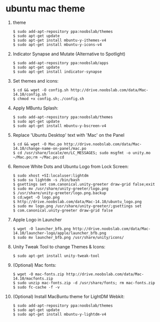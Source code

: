 ubuntu mac theme
================

1. theme 

    ```
    $ sudo add-apt-repository ppa:noobslab/themes
    $ sudo apt-get update
    $ sudo apt-get install mbuntu-y-ithemes-v4
    $ sudo apt-get install mbuntu-y-icons-v4
    ```


2. Indicator Synapse and Mutate (Alternative to Spotlight)

    ```
    $ sudo add-apt-repository ppa:noobslab/apps
    $ sudo apt-get update
    $ sudo apt-get install indicator-synapse
    ```


3. Set themes and icons:
    
    ```
    $ cd && wget -O config.sh http://drive.noobslab.com/data/Mac-14.10/config.sh
    $ chmod +x config.sh;./config.sh
    ```


4. Apply MBuntu Splash:

    ```
    $ sudo add-apt-repository ppa:noobslab/themes
    $ sudo apt-get update
    $ sudo apt-get install mbuntu-y-bscreen-v4
    ```


5. Replace 'Ubuntu Desktop' text with 'Mac' on the Panel

    ```
    $ cd && wget -O Mac.po http://drive.noobslab.com/data/Mac-14.10/change-name-on-panel/mac.po
    $ cd /usr/share/locale/en/LC_MESSAGES; sudo msgfmt -o unity.mo ~/Mac.po;rm ~/Mac.po;cd
    ```


6. Remove White Dots and Ubuntu Logo from Lock Screen:

    ```
    $ sudo xhost +SI:localuser:lightdm
    $ sudo su lightdm -s /bin/bash
    $ gsettings set com.canonical.unity-greeter draw-grid false;exit
    $ sudo mv /usr/share/unity-greeter/logo.png
    $ /usr/share/unity-greeter/logo.png.backup
    $ cd;wget -O logo.png
    $ http://drive.noobslab.com/data/Mac-14.10/ubuntu_logo.png
    $ sudo mv logo.png /usr/share/unity-greeter/;gsettings set
    $ com.canonical.unity-greeter draw-grid false
    ```


7. Apple Logo in Launcher

    ```
    $ wget -O launcher_bfb.png http://drive.noobslab.com/data/Mac-14.10/launcher-logo/apple/launcher_bfb.png
    $ sudo mv launcher_bfb.png /usr/share/unity/icons/
    ```


8. Unity Tweak Tool to change Themes & Icons:

    ```
    $ sudo apt-get install unity-tweak-tool
    ```


9. (Optional) Mac fonts:

    ```
    $ wget -O mac-fonts.zip http://drive.noobslab.com/data/Mac-14.10/macfonts.zip
    $ sudo unzip mac-fonts.zip -d /usr/share/fonts; rm mac-fonts.zip
    $ sudo fc-cache -f -v
    ```


10. (Optional) Install MacBuntu theme for LightDM Webkit:

    ```
    $ sudo add-apt-repository ppa:noobslab/themes
    $ sudo apt-get update
    $ sudo apt-get install mbuntu-y-lightdm-v4
    ```
